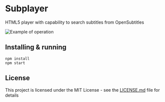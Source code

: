 # Subplayer

HTML5 player with capability to search subtitles from OpenSubtitles

![Example of operation](https://raw.githubusercontent.com/eioo/subplayer/master/assets/example.gif)

## Installing & running

```
npm install
npm start
```

## License

This project is licensed under the MIT License - see the [LICENSE.md](LICENSE.md) file for details
